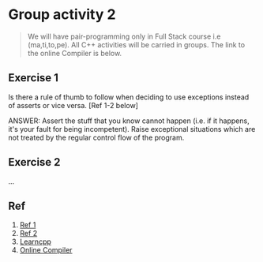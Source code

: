 # Group activity 2

> We will have pair-programming only in Full Stack course i.e (ma,ti,to,pe). All C++ activities will be carried in groups. The link to the online Compiler is below.

## Exercise 1 
Is there a rule of thumb to follow when deciding to use exceptions instead of asserts or vice versa. [Ref 1-2 below]

ANSWER:
Assert the stuff that you know cannot happen (i.e. if it happens, it's your fault for being incompetent).
Raise exceptional situations which are not treated by the regular control flow of the program.


## Exercise 2
...

## Ref
1. [Ref 1](https://stackoverflow.com/questions/409794/exception-vs-assert)
2. [Ref 2](https://stackoverflow.com/questions/8087895/c-error-codes-vs-asserts-vs-exceptions-choices-choices)
3. [Learncpp](https://www.learncpp.com/cpp-tutorial/)
4. [Online Compiler](https://cpp.sh/)


